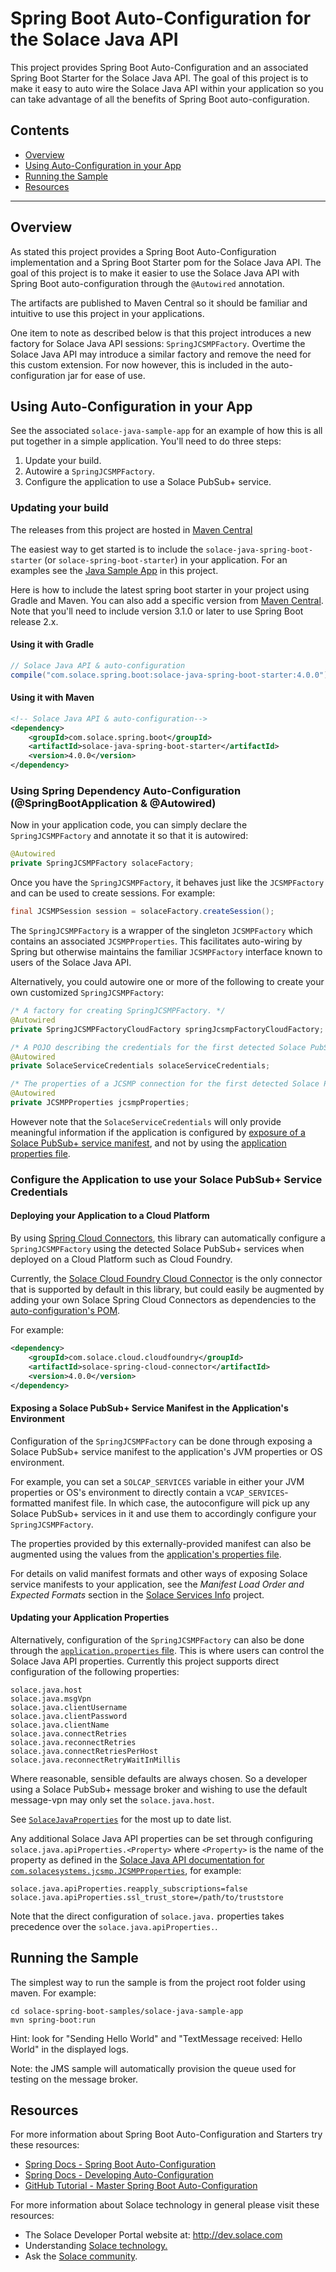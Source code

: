 # Spring Boot Auto-Configuration for the Solace Java API

This project provides Spring Boot Auto-Configuration and an associated Spring Boot Starter for the Solace Java API. The goal of this project is to make it easy to auto wire the Solace Java API within your application so you can take advantage of all the benefits of Spring Boot auto-configuration.

## Contents

* [Overview](#overview)
* [Using Auto-Configuration in your App](#using-auto-configuration-in-your-app)
* [Running the Sample](#running-the-sample)
* [Resources](#resources)

---

## Overview

As stated this project provides a Spring Boot Auto-Configuration implementation and a Spring Boot Starter pom for the Solace Java API. The goal of this project is to make it easier to use the Solace Java API with Spring Boot auto-configuration through the `@Autowired` annotation.

The artifacts are published to Maven Central so it should be familiar and intuitive to use this project in your applications.

One item to note as described below is that this project introduces a new factory for Solace Java API sessions: `SpringJCSMPFactory`. Overtime the Solace Java API may introduce a similar factory and remove the need for this custom extension. For now however, this is included in the auto-configuration jar for ease of use.

## Using Auto-Configuration in your App

See the associated `solace-java-sample-app` for an example of how this is all put together in a simple application. You'll need to do three steps:

1. Update your build.
2. Autowire a `SpringJCSMPFactory`.
3. Configure the application to use a Solace PubSub+ service.

### Updating your build

The releases from this project are hosted in [Maven Central](https://mvnrepository.com/artifact/com.solace.spring.boot/solace-java-spring-boot-starter)

The easiest way to get started is to include the `solace-java-spring-boot-starter` (or `solace-spring-boot-starter`) in your application. For an examples see the [Java Sample App](../solace-spring-boot-samples/solace-java-sample-app) in this project.

Here is how to include the latest spring boot starter in your project using Gradle and Maven. You can also add a specific version from [Maven Central](https://mvnrepository.com/artifact/com.solace.spring.boot/solace-java-spring-boot-starter ).
Note that you'll need to include version 3.1.0 or later to use Spring Boot release 2.x.

#### Using it with Gradle

```groovy
// Solace Java API & auto-configuration
compile("com.solace.spring.boot:solace-java-spring-boot-starter:4.0.0")
```

#### Using it with Maven

```xml
<!-- Solace Java API & auto-configuration-->
<dependency>
	<groupId>com.solace.spring.boot</groupId>
	<artifactId>solace-java-spring-boot-starter</artifactId>
	<version>4.0.0</version>
</dependency>
```

### Using Spring Dependency Auto-Configuration (@SpringBootApplication & @Autowired)

Now in your application code, you can simply declare the `SpringJCSMPFactory` and annotate it so that it is autowired:

```java
@Autowired
private SpringJCSMPFactory solaceFactory;
```

Once you have the `SpringJCSMPFactory`, it behaves just like the `JCSMPFactory` and can be used to create sessions. For example:

```java
final JCSMPSession session = solaceFactory.createSession();
```

The `SpringJCSMPFactory` is a wrapper of the singleton `JCSMPFactory` which contains an associated `JCSMPProperties`. This facilitates auto-wiring by Spring but otherwise maintains the familiar `JCSMPFactory` interface known to users of the Solace Java API.

Alternatively, you could autowire one or more of the following to create your own customized `SpringJCSMPFactory`:

```java
/* A factory for creating SpringJCSMPFactory. */
@Autowired
private SpringJCSMPFactoryCloudFactory springJcsmpFactoryCloudFactory;

/* A POJO describing the credentials for the first detected Solace PubSub+ service */
@Autowired
private SolaceServiceCredentials solaceServiceCredentials;

/* The properties of a JCSMP connection for the first detected Solace PubSub+ service */
@Autowired
private JCSMPProperties jcsmpProperties;
```

However note that the `SolaceServiceCredentials` will only provide meaningful information if the application is configured by [exposure of a Solace PubSub+ service manifest](#exposing-a-solace-pubsub-service-manifest-in-the-applications-environment), and not by using the [application properties file](#updating-your-application-properties).

### Configure the Application to use your Solace PubSub+ Service Credentials

#### Deploying your Application to a Cloud Platform

By using [Spring Cloud Connectors](https://cloud.spring.io/spring-cloud-connectors/), this library can automatically configure a `SpringJCSMPFactory` using the detected Solace PubSub+ services when deployed on a Cloud Platform such as Cloud Foundry.

Currently, the [Solace Cloud Foundry Cloud Connector](//github.com/SolaceProducts/solace-spring-cloud/tree/master/solace-spring-cloud-connector) is the only connector that is supported by default in this library, but could easily be augmented by adding your own Solace Spring Cloud Connectors as dependencies to the [auto-configuration's POM](../solace-spring-boot-autoconfigure/solace-java-spring-boot-autoconfigure/pom.xml).

For example:

```xml
<dependency>
	<groupId>com.solace.cloud.cloudfoundry</groupId>
	<artifactId>solace-spring-cloud-connector</artifactId>
	<version>4.0.0</version>
</dependency>
```

#### Exposing a Solace PubSub+ Service Manifest in the Application's Environment

Configuration of the `SpringJCSMPFactory` can be done through exposing a Solace PubSub+ service manifest to the application's JVM properties or OS environment.

For example, you can set a `SOLCAP_SERVICES` variable in either your JVM properties or OS's environment to directly contain a `VCAP_SERVICES`-formatted manifest file. In which case, the autoconfigure will pick up any Solace PubSub+ services in it and use them to accordingly configure your `SpringJCSMPFactory`.

The properties provided by this externally-provided manifest can also be augmented using the values from the [application's properties file](#updating-your-application-properties).

For details on valid manifest formats and other ways of exposing Solace service manifests to your application, see the _Manifest Load Order and Expected Formats_ section in the [Solace Services Info](https://github.com/SolaceProducts/solace-services-info#manifest-load-order-and-expected-formats) project.

#### Updating your Application Properties

Alternatively, configuration of the `SpringJCSMPFactory` can also be done through the [`application.properties` file](../solace-spring-boot-samples/solace-java-sample-app/src/main/resources/application.properties). This is where users can control the Solace Java API properties. Currently this project supports direct configuration of the following properties:

```
solace.java.host
solace.java.msgVpn
solace.java.clientUsername
solace.java.clientPassword
solace.java.clientName
solace.java.connectRetries
solace.java.reconnectRetries
solace.java.connectRetriesPerHost
solace.java.reconnectRetryWaitInMillis
```

Where reasonable, sensible defaults are always chosen. So a developer using a Solace PubSub+ message broker and wishing to use the default message-vpn may only set the `solace.java.host`.

See [`SolaceJavaProperties`](../solace-spring-boot-autoconfigure/solace-java-spring-boot-autoconfigure/src/main/java/com/solace/spring/boot/autoconfigure/SolaceJavaProperties.java) for the most up to date list.

Any additional Solace Java API properties can be set through configuring `solace.java.apiProperties.<Property>` where `<Property>` is the name of the property as defined in the [Solace Java API documentation for `com.solacesystems.jcsmp.JCSMPProperties`](https://docs.solace.com/API-Developer-Online-Ref-Documentation/java/constant-values.html#com.solacesystems.jcsmp.JCSMPProperties.ACK_EVENT_MODE), for example:

```
solace.java.apiProperties.reapply_subscriptions=false
solace.java.apiProperties.ssl_trust_store=/path/to/truststore
```

Note that the direct configuration of `solace.java.` properties takes precedence over the `solace.java.apiProperties.`.

## Running the Sample

The simplest way to run the sample is from the project root folder using maven. For example:

	cd solace-spring-boot-samples/solace-java-sample-app
    mvn spring-boot:run

Hint: look for "Sending Hello World" and "TextMessage received: Hello World" in the displayed logs.

Note: the JMS sample will automatically provision the queue used for testing on the message broker.

## Resources

For more information about Spring Boot Auto-Configuration and Starters try these resources:

- [Spring Docs - Spring Boot Auto-Configuration](http://docs.spring.io/autorepo/docs/spring-boot/current/reference/htmlsingle/#using-boot-auto-configuration)
- [Spring Docs - Developing Auto-Configuration](http://docs.spring.io/autorepo/docs/spring-boot/current/reference/htmlsingle/#boot-features-developing-auto-configuration)
- [GitHub Tutorial - Master Spring Boot Auto-Configuration](https://github.com/snicoll-demos/spring-boot-master-auto-configuration)

For more information about Solace technology in general please visit these resources:

- The Solace Developer Portal website at: http://dev.solace.com
- Understanding [Solace technology.](http://dev.solace.com/tech/)
- Ask the [Solace community](http://dev.solace.com/community/).
